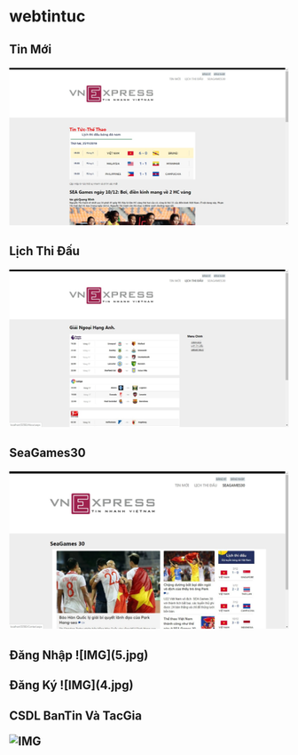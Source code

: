 # webtintuc
<h2>Tin Mới

![IMG](1.JPG)

<h2>Lịch Thi Đấu

![IMG](2.jpg)

<h2>SeaGames30

![IMG](3.jpg)

<h2>Đăng Nhập
![IMG](5.jpg)

<h2>Đăng Ký
![IMG](4.jpg)

<h2> CSDL BanTin Và TacGia

![IMG](.jpg)
